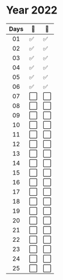 # Year 2022
<!--
Done:  :white_check_mark:
!Done: :white_large_square:
-->
| Days | :2nd_place_medal: | :1st_place_medal: |
|:---:|---|---|
| 01 | :white_check_mark:   | :white_check_mark:   |
| 02 | :white_check_mark:   | :white_check_mark:   |
| 03 | :white_check_mark:   | :white_check_mark:   |
| 04 | :white_check_mark:   | :white_check_mark:   |
| 05 | :white_check_mark:   | :white_check_mark:   |
| 06 | :white_check_mark:   | :white_check_mark:   |
| 07 | :white_large_square: | :white_large_square: |
| 08 | :white_large_square: | :white_large_square: |
| 09 | :white_large_square: | :white_large_square: |
| 10 | :white_large_square: | :white_large_square: |
| 11 | :white_large_square: | :white_large_square: |
| 12 | :white_large_square: | :white_large_square: |
| 13 | :white_large_square: | :white_large_square: |
| 14 | :white_large_square: | :white_large_square: |
| 15 | :white_large_square: | :white_large_square: |
| 16 | :white_large_square: | :white_large_square: |
| 17 | :white_large_square: | :white_large_square: |
| 18 | :white_large_square: | :white_large_square: |
| 19 | :white_large_square: | :white_large_square: |
| 20 | :white_large_square: | :white_large_square: |
| 21 | :white_large_square: | :white_large_square: |
| 22 | :white_large_square: | :white_large_square: |
| 23 | :white_large_square: | :white_large_square: |
| 24 | :white_large_square: | :white_large_square: |
| 25 | :white_large_square: | :white_large_square: |